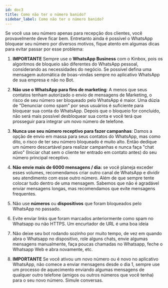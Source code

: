 ```yaml
---
id: doc3
title: Como não ter o número banido?
sidebar_label: Como não ter o número banido?
---
```


Se você usa seu número apenas para recepção dos clientes, você provavelmente deve ficar bem. Entretanto ainda é possível o WhatsApp bloquear seu número por diversos motivos, fique atento em algumas dicas para evitar passar por esse problema:

1. **IMPORTANTE** Sempre use o **WhatsApp Business** com o Kinbox, pois os algoritmos de bloqueio são diferentes do WhatsApp pessoal, considerando as necessidades do negócio. Se possível defina uma mensagem automática de boas-vindas sempre no aplicativo WhatsApp de sua empresa e não no Bot.

2. **Não use o WhatsApp para fins de marketing**: A menos que seus contatos tenham autorizado o envio de mensagens de Marketing, o risco de seu número ser bloqueado pelo WhatsApp é maior. Uma dúzia de "Denunciar como spam" por seus usuários é suficiente para bloquear sua conta do WhatsApp. Depois que o bloqueio for concluído, não será mais possível desbloquear sua conta e você terá que prosseguir para integrar um novo número de telefone.

3. **Nunca use seu número receptivo para fazer campanhas**: Damos a opção de envio em massa para seus contatos do WhatsApp, mas como dito, o risco de ter seu número bloqueado é muito alto. Então dedique um número descartável para realizar campanhas e nunca faça "chat ativo" (Iniciar chat sem o cliente ter entrado em contato antes) do seu número principal receptivo.

4. **Não envie mais de 6000 mensagens / dia:** se você planeja exceder esses volumes, recomendamos criar outro canal de WhatsApp e dividir seu
atendimento com esse outro número. Além de que sempre tente colocar tudo dentro de uma mensagem. Sabemos que não é agradável enviar mensagens longas, mas recomendamos que evite mensagens frequentes.

5. Não use **números** ou **dispositivos** que foram bloqueados pelo WhatsApp no ​​passado.

6. Evite enviar links que foram marcados anteriormente como spam no Whatsapp ou não HTTPS. Um encurtador de URL é uma boa ideia

7. Não deixe seu bot rodando sozinho por muito tempo, de vez em quando abra o Whatsapp no dispositivo, role alguns chats, envie algumas mensagens manualmente, faça poucas chamadas no Whatsapp, feche o Whatsapp Web e abra novamente, etc.

8. **IMPORTANTE** Se você ativou um novo número ou é novo no aplicativo WhatsApp, não comece a enviar mensagens desde o dia 1, sempre use um processo de aquecimento enviando algumas mensagens de qualquer outro telefone (amigos ou outros números que você tenha) para o seu novo número. Simule conversas.

